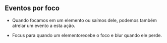 ## Eventos por foco

- Quando focamos em um elemento ou saímos dele, podemos também atrelar um evento a esta ação.

- Focus para quando um elementorecebe o foco e blur quando ele perde.
